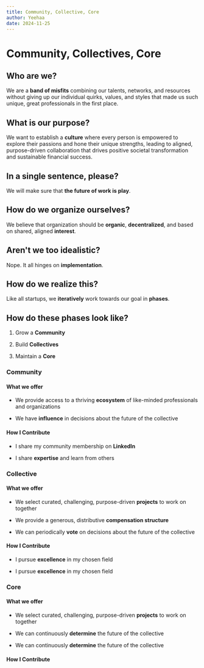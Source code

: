 ```yaml
---
title: Community, Collective, Core
author: Yeehaa
date: 2024-11-25
---
```


# Community, Collectives, Core


## Who are we?


We are a **band of misfits** combining our talents, networks, and resources without giving up our individual quirks, values, and styles that made us such unique, great professionals in the first place.


## What is our purpose?


We want to establish a **culture** where every person is empowered to explore their passions and hone their unique strengths, leading to aligned, purpose-driven collaboration that drives positive societal transformation and sustainable financial success. 


## In a single sentence, please?


We will make sure that **the future of work is play**.


## How do we organize ourselves?


We believe that organization should be **organic**, **decentralized**, and based on shared, aligned **interest**.


## Aren't we too idealistic? 


Nope. It all hinges on **implementation**.


## How do we realize this?


Like all startups, we **iteratively** work towards our goal in **phases**.


## How do these phases look like?


1. Grow a **Community**

2. Build **Collectives**

3. Maintain a **Core**


### Community

#### What we offer

+ We provide access to a thriving **ecosystem** of like-minded professionals and organizations

+ We have **influence** in decisions about the future of the collective

#### How I Contribute

+ I share my community membership on **LinkedIn**

+ I share **expertise** and learn from others


### Collective

#### What we offer

+ We select curated, challenging, purpose-driven **projects** to work on together

+ We provide a generous, distributive **compensation structure**

+ We can periodically **vote** on decisions about the future of the collective

#### How I Contribute

+ I pursue **excellence** in my chosen field

+ I pursue **excellence** in my chosen field


### Core

#### What we offer

+ We select curated, challenging, purpose-driven **projects** to work on together

+ We can continuously **determine**  the future of the collective

+ We can continuously **determine**  the future of the collective

#### How I Contribute

